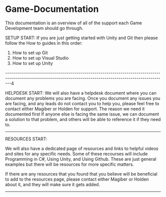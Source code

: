 # Game-Documentation

This documentation is an overview of all of the support each Game Development team should go through. 


SETUP START:
If you are just getting started with Unity and Git then please follow the How to guides in this order:
1. How to set up Git
2. How to set up Visual Studio
3. How to set up Unity

---------------------------------------------------------------------------------------------------------------------------------------------------------------4

HELPDESK START:
We will also have a helpdesk document where you can document any problems you are facing. Once you document any issues you are facing,
and any leads do not contact you to help you, please feel free to contact either Magiber or Holden for support. The reason we need it documented first
If anyone else is facing the same issue, we can document a solution to that problem, and others will be able to reference it if they need to. 

--------------------------------------------------------------------------------------------------------------------------------------------------------------


RESOURCES START:

We will also have a dedicated page of resources and links to helpful videos and sites for any specific needs. Some of these recourses will include Programming in C#, Using Unity, and Using Github. These are just general examples but there will be resources for more specific matters. 

If there are any resources that you found that you believe will be beneficial to add to the resources page, please contact either Magiber or Holden about it, and they will make sure it gets added. 

-------------------------------------------------------------------------------------------------------------------------------------------------------------
